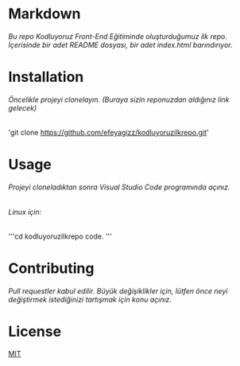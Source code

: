 # Markdown

###### Bu repo Kodluyoruz Front-End Eğitiminde oluşturduğumuz ilk repo. İçerisinde bir adet README dosyası, bir adet  index.html barındırıyor.

# Installation

###### Öncelikle projeyi clonelayın. (Buraya sizin reponuzdan aldığınız link gelecek)

'git clone https://github.com/efeyagizz/kodluyoruzilkrepo.git'

# Usage

###### Projeyi cloneladıktan sonra Visual Studio Code programında açınız.

###### Linux için:

'''cd kodluyoruzilkrepo
code.
'''

# Contributing

###### Pull requestler kabul edilir. Büyük değişiklikler için, lütfen önce neyi değiştirmek istediğinizi tartışmak için konu açınız.

# License

[MIT](https://github.com/efeyagizz/kodluyoruzilkrepo/blob/main/LICENSE)



